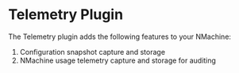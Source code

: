 # Telemetry Plugin

The Telemetry plugin adds the following features to your NMachine:
1. Configuration snapshot capture and storage
1. NMachine usage telemetry capture and storage for auditing


